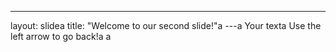 ---
layout: slidea
title: "Welcome to our second slide!"a
---a
Your texta
Use the left arrow to go back!a
a
